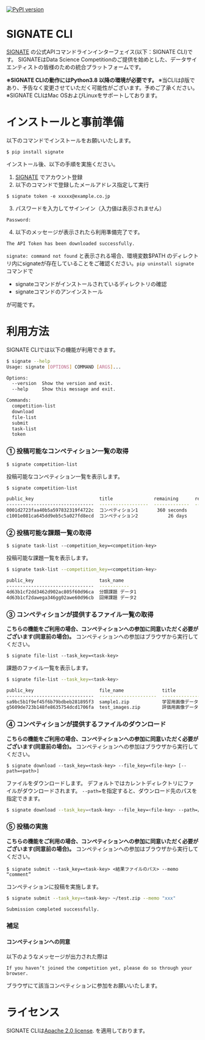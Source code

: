 [![PyPI version](https://badge.fury.io/py/signate.svg)](https://badge.fury.io/py/signate)

# **SIGNATE CLI**
[SIGNATE](https://user.competition.signate.jp) の公式APIコマンドラインインターフェイス(以下：SIGNATE CLI)です。
SIGNATEはData Science Competitionのご提供を始めとした、データサイエンティストの皆様のための統合プラットフォームです。

**※SIGNATE CLIの動作にはPython3.8 以降の環境が必要です。**
※当CLIはβ版であり、予告なく変更させていただく可能性がございます。予めご了承ください。
※SIGNATE CLIはMac OSおよびLinuxをサポートしております。

# **インストールと事前準備**

以下のコマンドでインストールをお願いいたします。

```
$ pip install signate
```

インストール後、以下の手順を実施ください。

 1. [SIGNATE](https://user.competition.signate.jp) でアカウント登録
 2. 以下のコマンドで登録したメールアドレス指定して実行

```
$ signate token -e xxxxx@example.co.jp
```
 3. パスワードを入力してサインイン（入力値は表示されません）

```
Password:
```
 4. 以下のメッセージが表示されたら利用準備完了です。

```
The API Token has been downloaded successfully.
```

``signate: command not found`` と表示される場合、環境変数$PATH のディレクトリ内にsignateが存在していることをご確認ください。``pip uninstall signate``コマンドで

 - signateコマンドがインストールされているディレクトリの確認
 - signateコマンドのアンインストール

が可能です。

# **利用方法**
SIGNATE CLIでは以下の機能が利用できます。

```bash
$ signate --help
Usage: signate [OPTIONS] COMMAND [ARGS]...

Options:
  --version  Show the version and exit.
  --help     Show this message and exit.

Commands:
  competition-list
  download
  file-list
  submit
  task-list
  token
```

### **① 投稿可能なコンペティション一覧の取得**
```
$ signate competition-list
```
投稿可能なコンペティション一覧を表示します。

``` bash
$ signate competition-list

public_key                        title               remaining      reward           entry_count
--------------------------------  ------------------  -------------  -------------  -------------
0001d2723faa40b5a597832319f4722c  コンペティション1       360 seconds        100万円               1
c1001e081ca645dd9eb5c5a027fd8ecd  コンペティション2           26 days                             5
```

### **② 投稿可能な課題一覧の取得**
```
$ signate task-list --competition_key=<competition-key>
```
投稿可能な課題一覧を表示します。

``` bash
$ signate task-list --competition_key=<competition-key>

public_key                        task_name
--------------------------------  -----------
4d63b1cf2dd3462d902ac805f60d96ca  分類課題 データ1
4d63b1cf2dawega346gg02awe60d96cb  回帰課題 データ2
```

### **③ コンペティションが提供するファイル一覧の取得**
**こちらの機能をご利用の場合、コンペティションへの参加に同意いただく必要がございます(同意前の場合)。**
コンペティションへの参加はブラウザから実行してください。

```
$ signate file-list --task_key=<task-key>
```

課題のファイル一覧を表示します。

``` bash
$ signate file-list --task_key=<task-key>

public_key                        file_name              title                  file_size
--------------------------------  ---------------------  ---------------------  -----------
sa9bc5b1f9ef45f6b79bdbeb281895f3  sample1.zip            学習用画像データ               60.65 MB
g5609de723b148fe8635754dcd1706fa  test_images.zip        評価用画像データ               26.49 MB
```

### **④ コンペティションが提供するファイルのダウンロード**
**こちらの機能をご利用の場合、コンペティションへの参加に同意いただく必要がございます(同意前の場合)。**
コンペティションへの参加はブラウザから実行してください。

```
$ signate download --task_key=<task-key> --file_key=<file-key> [--path=<path>]
```

ファイルをダウンロードします。
デフォルトではカレントディレクトリにファイルがダウンロードされます。
`--path=`を指定すると、ダウンロード先のパスを指定できます。

``` bash
$ signate download --task_key=<task-key> --file_key=<file-key> --path=/tmp/test.zip
```

### **⑤ 投稿の実施**
**こちらの機能をご利用の場合、コンペティションへの参加に同意いただく必要がございます(同意前の場合)。**
コンペティションへの参加はブラウザから実行してください。

```
$ signate submit --task_key=<task-key> <結果ファイルのパス> --memo “comment”
```

コンペティションに投稿を実施します。

``` bash
$ signate submit --task_key=<task-key> ~/test.zip --memo "xxx"

Submission completed successfully.
```

### **補足**
#### コンペティションへの同意
以下のようなメッセージが出力された際は
```
If you haven’t joined the competition yet, please do so through your browser.
```
ブラウザにて該当コンペティションに参加をお願いいたします。

# **ライセンス**
SIGNATE CLIは[Apache 2.0 license](https://www.apache.org/licenses/LICENSE-2.0). を適用しております。
